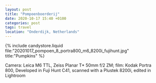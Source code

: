 ```yaml
---
layout: post
title: "Pompoenboerderij"
date: 2020-10-17 15:40 +0100
categories: post
tags: travel
location: "Onderdijk, Netherlands"
---
```


{% include candystore.liquid file:"20201017_pompoen_8_portra800_m6_8200i_fujihunt.jpg" title:"Pumpkins" %}

Camera: Leica M6 TTL, Zeiss Planar T* 50mm f/2 ZM; film: Kodak Portra 800, Developed in Fuji Hunt C41, scanned with a Plustek 8200i, edited in Lightroom 